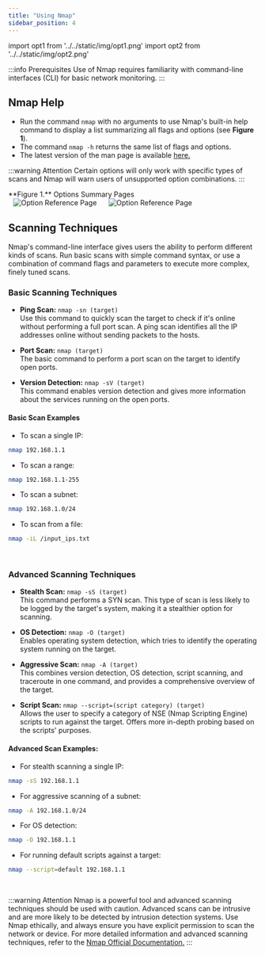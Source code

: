 ```yaml
---
title: "Using Nmap"
sidebar_position: 4
---
```


import opt1 from '../../static/img/opt1.png'
import opt2 from '../../static/img/opt2.png'

:::info Prerequisites
Use of Nmap requires familiarity with command-line interfaces (CLI) for basic network monitoring.
:::

## Nmap Help

- Run the command `nmap` with no arguments to use Nmap's built-in help command to display a list summarizing all flags and options (see **Figure 1**).
- The command `nmap -h` returns the same list of flags and options.
- The latest version of the man page is available [here.](https://svn.nmap.org/nmap/docs/nmap.usage.txt)

:::warning Attention
Certain options will only work with specific types of scans and Nmap will warn users of unsupported option combinations.
:::

<p>
<figcaption>**Figure 1.** Options Summary Pages</figcaption>
<img src={opt1} alt='Option Reference Page' style={{width: 415.8}} hspace='10' />
<img src={opt2} alt='Option Reference Page' style={{width: 400}} hspace='10' />
</p>

## Scanning Techniques

Nmap's command-line interface gives users the ability to perform different kinds of scans. Run basic scans with simple command syntax, or use a combination of command flags and parameters to execute more complex, finely tuned scans.

### Basic Scanning Techniques

- **Ping Scan:** `nmap -sn (target)`  
  Use this command to quickly scan the target to check if it's online without performing a full port scan. A ping scan identifies all the IP addresses online without sending packets to the hosts.

- **Port Scan:** `nmap (target)`  
  The basic command to perform a port scan on the target to identify open ports.

- **Version Detection:** `nmap -sV (target)`  
  This command enables version detection and gives more information about the services running on the open ports.

#### Basic Scan Examples

- To scan a single IP:

```bash
nmap 192.168.1.1
```

- To scan a range:

```bash
nmap 192.168.1.1-255
```

- To scan a subnet:

```bash
nmap 192.168.1.0/24
```

- To scan from a file:

```bash
nmap -iL /input_ips.txt
```

&nbsp;

### Advanced Scanning Techniques

- **Stealth Scan:** `nmap -sS (target)`  
  This command performs a SYN scan. This type of scan is less likely to be logged by the target's system, making it a stealthier option for scanning.

- **OS Detection:** `nmap -O (target)`  
  Enables operating system detection, which tries to identify the operating system running on the target.

- **Aggressive Scan:** `nmap -A (target)`  
  This combines version detection, OS detection, script scanning, and traceroute in one command, and provides a comprehensive overview of the target.

- **Script Scan:** `nmap --script=(script category) (target)`  
  Allows the user to specify a category of NSE (Nmap Scripting Engine) scripts to run against the target. Offers more in-depth probing based on the scripts' purposes.

#### Advanced Scan Examples:

- For stealth scanning a single IP:

```bash
nmap -sS 192.168.1.1
```

- For aggressive scanning of a subnet:

```bash
nmap -A 192.168.1.0/24
```

- For OS detection:

```bash
nmap -O 192.168.1.1
```

- For running default scripts against a target:

```bash
nmap --script=default 192.168.1.1
```

&nbsp;

:::warning Attention
Nmap is a powerful tool and advanced scanning techniques should be used with caution. Advanced scans can be intrusive and are more likely to be detected by intrusion detection systems. Use Nmap ethically, and always ensure you have explicit permission to scan the network or device. For more detailed information and advanced scanning techniques, refer to the [Nmap Official Documentation.](https://nmap.org/docs.html)
:::
